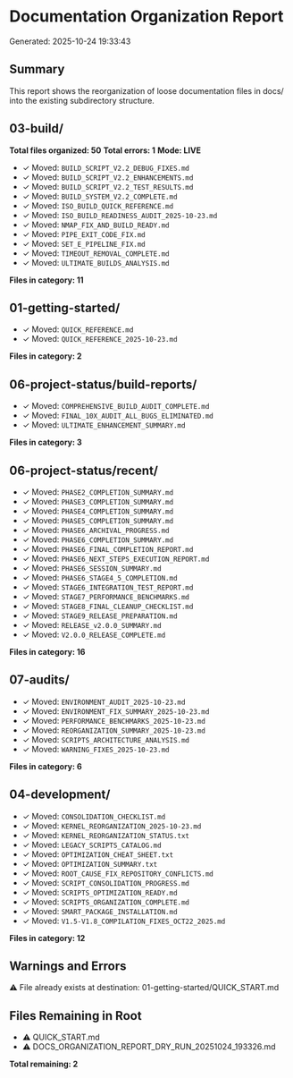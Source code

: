 # Documentation Organization Report
Generated: 2025-10-24 19:33:43

## Summary
This report shows the reorganization of loose documentation files in docs/
into the existing subdirectory structure.


## 03-build/

**Total files organized: 50**
**Total errors: 1**
**Mode: LIVE**

- ✓ Moved: `BUILD_SCRIPT_V2.2_DEBUG_FIXES.md`
- ✓ Moved: `BUILD_SCRIPT_V2.2_ENHANCEMENTS.md`
- ✓ Moved: `BUILD_SCRIPT_V2.2_TEST_RESULTS.md`
- ✓ Moved: `BUILD_SYSTEM_V2.2_COMPLETE.md`
- ✓ Moved: `ISO_BUILD_QUICK_REFERENCE.md`
- ✓ Moved: `ISO_BUILD_READINESS_AUDIT_2025-10-23.md`
- ✓ Moved: `NMAP_FIX_AND_BUILD_READY.md`
- ✓ Moved: `PIPE_EXIT_CODE_FIX.md`
- ✓ Moved: `SET_E_PIPELINE_FIX.md`
- ✓ Moved: `TIMEOUT_REMOVAL_COMPLETE.md`
- ✓ Moved: `ULTIMATE_BUILDS_ANALYSIS.md`

**Files in category: 11**

## 01-getting-started/

- ✓ Moved: `QUICK_REFERENCE.md`
- ✓ Moved: `QUICK_REFERENCE_2025-10-23.md`

**Files in category: 2**

## 06-project-status/build-reports/

- ✓ Moved: `COMPREHENSIVE_BUILD_AUDIT_COMPLETE.md`
- ✓ Moved: `FINAL_10X_AUDIT_ALL_BUGS_ELIMINATED.md`
- ✓ Moved: `ULTIMATE_ENHANCEMENT_SUMMARY.md`

**Files in category: 3**

## 06-project-status/recent/

- ✓ Moved: `PHASE2_COMPLETION_SUMMARY.md`
- ✓ Moved: `PHASE3_COMPLETION_SUMMARY.md`
- ✓ Moved: `PHASE4_COMPLETION_SUMMARY.md`
- ✓ Moved: `PHASE5_COMPLETION_SUMMARY.md`
- ✓ Moved: `PHASE6_ARCHIVAL_PROGRESS.md`
- ✓ Moved: `PHASE6_COMPLETION_SUMMARY.md`
- ✓ Moved: `PHASE6_FINAL_COMPLETION_REPORT.md`
- ✓ Moved: `PHASE6_NEXT_STEPS_EXECUTION_REPORT.md`
- ✓ Moved: `PHASE6_SESSION_SUMMARY.md`
- ✓ Moved: `PHASE6_STAGE4_5_COMPLETION.md`
- ✓ Moved: `STAGE6_INTEGRATION_TEST_REPORT.md`
- ✓ Moved: `STAGE7_PERFORMANCE_BENCHMARKS.md`
- ✓ Moved: `STAGE8_FINAL_CLEANUP_CHECKLIST.md`
- ✓ Moved: `STAGE9_RELEASE_PREPARATION.md`
- ✓ Moved: `RELEASE_v2.0.0_SUMMARY.md`
- ✓ Moved: `V2.0.0_RELEASE_COMPLETE.md`

**Files in category: 16**

## 07-audits/

- ✓ Moved: `ENVIRONMENT_AUDIT_2025-10-23.md`
- ✓ Moved: `ENVIRONMENT_FIX_SUMMARY_2025-10-23.md`
- ✓ Moved: `PERFORMANCE_BENCHMARKS_2025-10-23.md`
- ✓ Moved: `REORGANIZATION_SUMMARY_2025-10-23.md`
- ✓ Moved: `SCRIPTS_ARCHITECTURE_ANALYSIS.md`
- ✓ Moved: `WARNING_FIXES_2025-10-23.md`

**Files in category: 6**

## 04-development/

- ✓ Moved: `CONSOLIDATION_CHECKLIST.md`
- ✓ Moved: `KERNEL_REORGANIZATION_2025-10-23.md`
- ✓ Moved: `KERNEL_REORGANIZATION_STATUS.txt`
- ✓ Moved: `LEGACY_SCRIPTS_CATALOG.md`
- ✓ Moved: `OPTIMIZATION_CHEAT_SHEET.txt`
- ✓ Moved: `OPTIMIZATION_SUMMARY.txt`
- ✓ Moved: `ROOT_CAUSE_FIX_REPOSITORY_CONFLICTS.md`
- ✓ Moved: `SCRIPT_CONSOLIDATION_PROGRESS.md`
- ✓ Moved: `SCRIPTS_OPTIMIZATION_READY.md`
- ✓ Moved: `SCRIPTS_ORGANIZATION_COMPLETE.md`
- ✓ Moved: `SMART_PACKAGE_INSTALLATION.md`
- ✓ Moved: `V1.5-V1.8_COMPILATION_FIXES_OCT22_2025.md`

**Files in category: 12**


## Warnings and Errors

⚠ File already exists at destination: 01-getting-started/QUICK_START.md


## Files Remaining in Root

- ⚠ QUICK_START.md
- ⚠ DOCS_ORGANIZATION_REPORT_DRY_RUN_20251024_193326.md

**Total remaining: 2**
